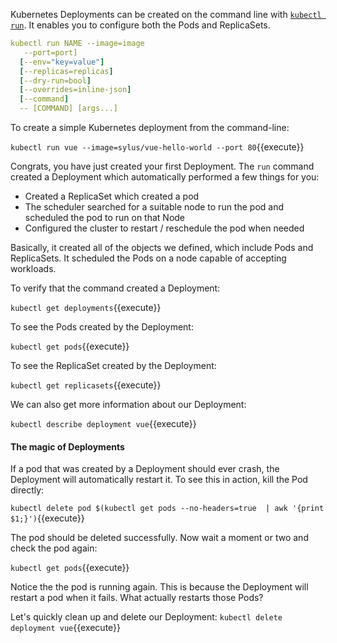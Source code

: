 Kubernetes Deployments can be created on the command line with [`kubectl run`](https://kubernetes.io/docs/reference/generated/kubectl/kubectl-commands#run). It enables you to configure both the Pods and ReplicaSets.

```yaml
kubectl run NAME --image=image
   --port=port]
  [--env="key=value"]
  [--replicas=replicas]
  [--dry-run=bool]
  [--overrides=inline-json]
  [--command]
  -- [COMMAND] [args...]
```

To create a simple Kubernetes deployment from the command-line:

`kubectl run vue --image=sylus/vue-hello-world --port 80`{{execute}}

Congrats, you have just created your first Deployment. The `run` command created a Deployment which automatically performed a few things for you:

* Created a ReplicaSet which created a pod
* The scheduler searched for a suitable node to run the pod and scheduled the pod to run on that Node
* Configured the cluster to restart / reschedule the pod when needed

Basically, it created all of the objects we defined, which include Pods and ReplicaSets. It scheduled the Pods on a node capable of accepting workloads.

To verify that the command created a Deployment:

`kubectl get deployments`{{execute}}

To see the Pods created by the Deployment:

`kubectl get pods`{{execute}}

To see the ReplicaSet created by the Deployment:

`kubectl get replicasets`{{execute}}

We can also get more information about our Deployment:

`kubectl describe deployment vue`{{execute}}

#### The magic of Deployments

If a pod that was created by a Deployment should ever crash, the Deployment will automatically restart it. To see this in action, kill the Pod directly:

`kubectl delete pod $(kubectl get pods --no-headers=true  | awk '{print $1;}')`{{execute}}

The pod should be deleted successfully. Now wait a moment or two and check the pod again:

`kubectl get pods`{{execute}}

Notice the the pod is running again. This is because the Deployment will restart a pod when it fails. What actually restarts those Pods?

Let's quickly clean up and delete our Deployment: `kubectl delete deployment vue`{{execute}}
